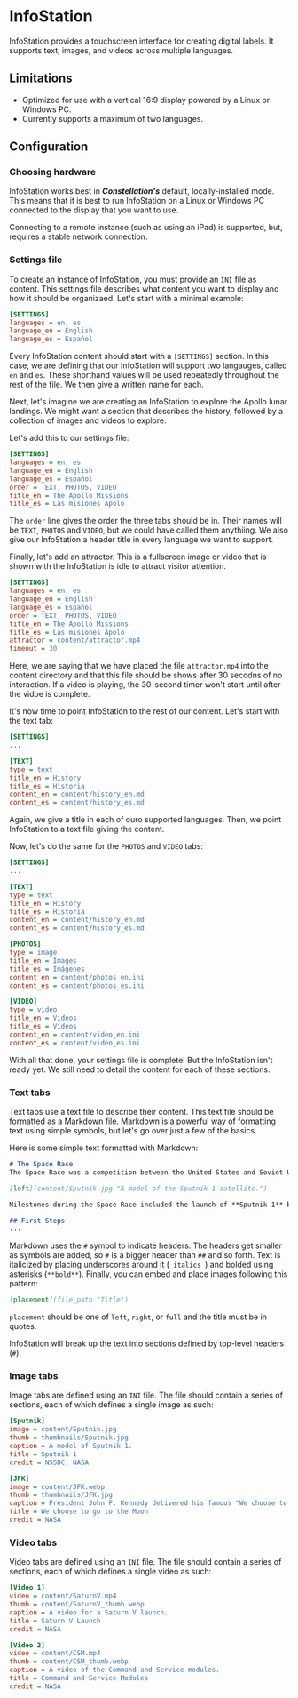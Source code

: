 # InfoStation
InfoStation provides a touchscreen interface for creating digital labels. It supports text, images, and videos across multiple languages.

## Limitations
* Optimized for use with a vertical 16:9 display powered by a Linux or Windows PC.
* Currently supports a maximum of two languages.

## Configuration

### Choosing hardware
InfoStation works best in **_Constellation's_** default, locally-installed mode. This means that it is best to run InfoStation on a Linux or Windows PC connected to the display that you want to use. 

Connecting to a remote instance (such as using an iPad) is supported, but, requires a stable network connection.


### Settings file

To create an instance of InfoStation, you must provide an `INI` file as content. This settings file describes what content you want to display and how it should be organizaed. Let's start with a minimal example:

```ini
[SETTINGS]
languages = en, es
language_en = English
language_es = Español
```

Every InfoStation content should start with a `[SETTINGS]` section. In this case, we are defining that our InfoStation will support two langauges, called `en` and `es`. These shorthand values will be used repeatedly throughout the rest of the file. We then give a written name for each.

Next, let's imagine we are creating an InfoStation to explore the Apollo lunar landings. We might want a section that describes the history, followed by a collection of images and videos to explore.

Let's add this to our settings file:

```ini
[SETTINGS]
languages = en, es
language_en = English
language_es = Español
order = TEXT, PHOTOS, VIDEO
title_en = The Apollo Missions
title_es = Las misiones Apolo
```

The `order` line gives the order the three tabs should be in. Their names will be `TEXT`, `PHOTOS` and `VIDEO`, but we could have called them anythiing. We also give our InfoStation a header title in every language we want to support.

Finally, let's add an attractor. This is a fullscreen image or video that is shown with the InfoStation is idle to attract visitor attention.

```ini
[SETTINGS]
languages = en, es
language_en = English
language_es = Español
order = TEXT, PHOTOS, VIDEO
title_en = The Apollo Missions
title_es = Las misiones Apolo
attractor = content/attractor.mp4
timeout = 30
```

Here, we are saying that we have placed the file `attractor.mp4` into the content directory and that this file should be shows after 30 secodns of no interaction. If a video is playing, the 30-second timer won't start until after the vidoe is complete.

It's now time to point InfoStation to the rest of our content. Let's start with the text tab:

```ini
[SETTINGS]
...

[TEXT]
type = text
title_en = History
title_es = Historia
content_en = content/history_en.md
content_es = content/history_es.md
```

Again, we give a title in each of ouro supported languages. Then, we point InfoStation to a text file giving the content.

Now, let's do the same for the `PHOTOS` and `VIDEO` tabs:

```ini
[SETTINGS]
...

[TEXT]
type = text
title_en = History
title_es = Historia
content_en = content/history_en.md
content_es = content/history_es.md

[PHOTOS]
type = image
title_en = Images
title_es = Imágenes
content_en = content/photos_en.ini
content_es = content/photos_es.ini

[VIDEO]
type = video
title_en = Videos
title_es = Vídeos
content_en = content/video_en.ini
content_es = content/video_es.ini
```

With all that done, your settings file is complete! But the InfoStation isn't ready yet. We still need to detail the content for each of these sections.

### Text tabs

Text tabs use a text file to describe their content. This text file should be formatted as a [Markdown file](https://www.markdownguide.org/basic-syntax/). Markdown is a powerful way of formatting text using simple symbols, but let's go over just a few of the basics.

Here is some simple text formatted with Markdown:

```md
# The Space Race
The Space Race was a competition between the United States and Soviet Union for scientific and technological preeminence in space that extended from the early 1950s until 1975.

[left](content/Sputnik.jpg "A model of the Sputnik 1 satellite.")

Milestones during the Space Race included the launch of **Sputnik 1** by the U.S.S.R in 1957, the landing of _Eagle_ on the surface of the Moon as part of **Apollo 11**, and the joint U.S.-U.S.S.R **Apollo-Soyuz Test Project** in 1975.

## First Steps
...
```
Markdown uses the `#` symbol to indicate headers. The headers get smaller as symbols are added, so `#` is a bigger header than `##` and so forth. Text is italicized by placing underscores around it (`_italics_`) and bolded using asterisks (`**bold**`). Finally, you can embed and place images following this pattern:

```md
[placement](file_path "Title")
```

`placement` should be one of `left`, `right`, or `full` and the title must be in quotes.

InfoStation will break up the text into sections defined by top-level headers (`#`).

### Image tabs

Image tabs are defined using an `INI` file. The file should contain a series of sections, each of which defines a single image as such:

```ini
[Sputnik]
image = content/Sputnik.jpg
thumb = thumbnails/Sputnik.jpg
caption = A model of Sputnik 1.
title = Sputnik 1
credit = NSSDC, NASA

[JFK]
image = content/JFK.webp
thumb = thumbnails/JFK.jpg
caption = President John F. Kennedy delivered his famous "We choose to go to the Moon" speech at Rice University on September 12, 1962.
title = We choose to go to the Moon
credit = NASA
```

### Video tabs

Video tabs are defined using an `INI` file. The file should contain a series of sections, each of which defines a single video as such:

```ini
[Video 1]
video = content/SaturnV.mp4
thumb = content/SaturnV_thumb.webp
caption = A video for a Saturn V launch.
title = Saturn V Launch
credit = NASA

[Video 2]
video = content/CSM.mp4
thumb = content/CSM_thumb.webp
caption = A video of the Command and Service modules.
title = Command and Service Modules
credit = NASA
```